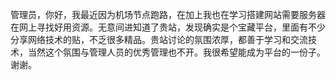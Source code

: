 管理员，你好，我最近因为机场节点跑路，在加上我也在学习搭建网站需要服务器在网上寻找好用资源。无意间进知道了贵站，发现确实是个宝藏平台，里面有不少分享网络技术的贴，不乏很多精品。贵站讨论的氛围浓厚，都善于学习和交流技术，当然这个氛围与管理人员的优秀管理也不开。我很希望能成为平台的一份子。谢谢。